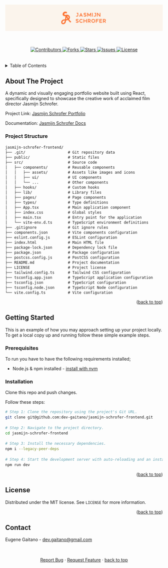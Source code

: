 <div align="center">
    <img src="./public/readme-banner.png" alt="banner_img">
</div>

<a id="readme-top"></a>

<br />
<br />

<!-- PROJECT SHIELDS -->
<div align="center">

  <a href="https://github.com/dev-gaitano/jasmijn-schrofer-frontend/graphs/contributors">
    <img src="https://img.shields.io/github/contributors/dev-gaitano/jasmijn-schrofer-frontend.svg?style=for-the-badge" alt="Contributors">
  </a>
  <a href="https://github.com/dev-gaitano/jasmijn-schrofer-frontend/network/members">
    <img src="https://img.shields.io/github/forks/dev-gaitano/jasmijn-schrofer-frontend.svg?style=for-the-badge" alt="Forks">
  </a>
  <a href="https://github.com/dev-gaitano/jasmijn-schrofer-frontend/stargazers">
    <img src="https://img.shields.io/github/stars/dev-gaitano/jasmijn-schrofer-frontend.svg?style=for-the-badge" alt="Stars">
  </a>
  <a href="https://github.com/dev-gaitano/jasmijn-schrofer-frontend/issues">
    <img src="https://img.shields.io/github/issues/dev-gaitano/jasmijn-schrofer-frontend.svg?style=for-the-badge" alt="Issues">
  </a>
  <a href="https://github.com/dev-gaitano/jasmijn-schrofer-frontend/blob/main/LICENSE">
    <img src="https://img.shields.io/github/license/dev-gaitano/jasmijn-schrofer-frontend.svg?style=for-the-badge" alt="License">
  </a>

</div>

<br />
<br />

<!-- TABLE OF CONTENTS -->
<details>
  <summary>Table of Contents</summary>
  <ol>
    <li>
      <a href="#about-the-project">About The Project</a>
      <ul>
        <li><a href="project-structure">Project Structure</a></li>
      </ul>
    </li>
    <li>
      <a href="#getting-started">Getting Started</a>
      <ul>
        <li><a href="#prerequisites">Prerequisites</a></li>
        <li><a href="#installation">Installation</a></li>
      </ul>
    </li>
    <li><a href="#license">License</a></li>
    <li><a href="#contact">Contact</a></li>
  </ol>
</details>

<!-- ABOUT THE PROJECT -->

## About The Project

A dynamic and visually engaging portfolio website built using React, specifically designed to showcase the creative work of acclaimed film director Jasmijn Schrofer.

Project Link:
[Jasmijn Schrofer Portfolio](https://jasmijnschrofer.netlify.app/)

Documentation:
[Jasmijn Schrofer Docs](https://jasmijn-docs.vercel.app/)


### Project Structure

```
jasmijn-schrofer-frontend/
├── .git/                   # Git repository data
├── public/                 # Static files
├── src/                    # Source code
│   ├── components/         # Reusable components
│   │   ├── assets/         # Assets like images and icons
│   │   ├── ui/             # UI components
│   │   └── ...             # Other components
│   ├── hooks/              # Custom hooks
│   ├── lib/                # Library files
│   ├── pages/              # Page components
│   ├── types/              # Type definitions
│   ├── App.tsx             # Main application component
│   ├── index.css           # Global styles
│   ├── main.tsx            # Entry point for the application
│   └── vite-env.d.ts       # TypeScript environment definitions
├── .gitignore              # Git ignore rules
├── components.json         # Vite components configuration
├── eslint.config.js        # ESLint configuration
├── index.html              # Main HTML file
├── package-lock.json       # Dependency lock file
├── package.json            # Package configuration
├── postcss.config.js       # PostCSS configuration
├── README.md               # Project documentation
├── LICENSE                 # Project license
├── tailwind.config.ts      # Tailwind CSS configuration
├── tsconfig.app.json       # TypeScript application configuration
├── tsconfig.json           # TypeScript configuration
├── tsconfig.node.json      # TypeScript Node configuration
└── vite.config.ts          # Vite configuration
```

<p align="right">(<a href="#readme-top">back to top</a>)</p>

<!-- GETTING STARTED -->

## Getting Started

This is an example of how you may approach setting up your project locally.
To get a local copy up and running follow these simple example steps.

### Prerequisites

To run you have to have the following requirements installed;

- Node.js & npm installed - [install with nvm](https://github.com/nvm-sh/nvm#installing-and-updating)

### Installation

Clone this repo and push changes.

Follow these steps:

```sh
# Step 1: Clone the repository using the project's Git URL.
git clone git@github.com:dev-gaitano/jasmijn-schrofer-frontend.git

# Step 2: Navigate to the project directory.
cd jasmijn-schrofer-frontend

# Step 3: Install the necessary dependencies.
npm i --legacy-peer-deps

# Step 4: Start the development server with auto-reloading and an instant preview.
npm run dev
```

<p align="right">(<a href="#readme-top">back to top</a>)</p>

<!-- LICENSE -->

## License

Distributed under the MIT license. See `LICENSE` for more information.

<p align="right">(<a href="#readme-top">back to top</a>)</p>

<!-- CONTACT -->

## Contact

Eugene Gaitano - dev.gaitano@gmail.com


<br />
<br />

<div align="center">
    <a href="https://github.com/dev-gaitano/jasmijn-schrofer-frontend/issues/new?labels=bug&template=bug-report---.md">Report Bug</a>
    &middot;
    <a href="https://github.com/dev-gaitano/jasmijn-schrofer-frontend/issues/new?labels=enhancement&template=feature-request---.md">Request Feature</a>
    &middot;
    <a href="#readme-top">back to top</a>
</div>

<!-- https://www.markdownguide.org/basic-syntax/#reference-style-links -->

[contributors-shield]: https://img.shields.io/github/contributors/dev-gaitano/jasmijn-schrofer-frontend.svg?style=for-the-badge
[contributors-url]: https://github.com/dev-gaitano/jasmijn-schrofer-frontend/graphs/contributors
[forks-shield]: https://img.shields.io/github/forks/dev-gaitano/jasmijn-schrofer-frontend.svg?style=for-the-badge
[forks-url]: https://github.com/dev-gaitano/jasmijn-schrofer-frontend/network/members
[stars-shield]: https://img.shields.io/github/stars/dev-gaitano/jasmijn-schrofer-frontend.svg?style=for-the-badge
[stars-url]: https://github.com/dev-gaitano/jasmijn-schrofer-frontend/stargazers
[issues-shield]: https://img.shields.io/github/issues/dev-gaitano/jasmijn-schrofer-frontend.svg?style=for-the-badge
[issues-url]: https://github.com/dev-gaitano/jasmijn-schrofer-frontend/issues
[license-shield]: https://img.shields.io/github/license/dev-gaitano/jasmijn-schrofer-frontend.svg?style=for-the-badge
[license-url]: https://github.com/dev-gaitano/jasmijn-schrofer-frontend/blob/main/LICENSE
